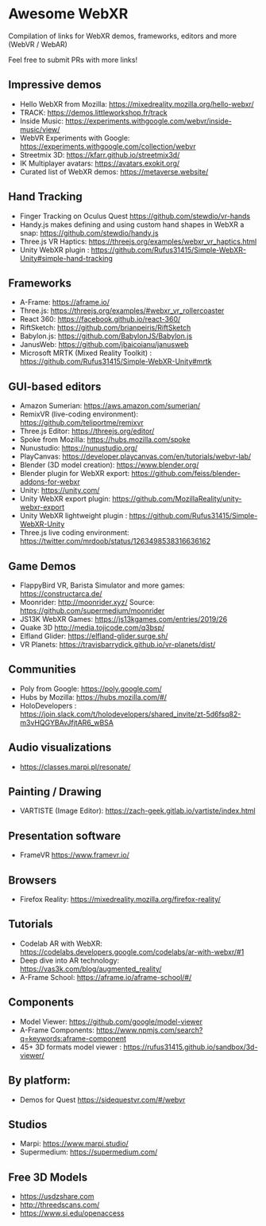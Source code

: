 # Awesome WebXR
Compilation of links for WebXR demos, frameworks, editors and more (WebVR / WebAR)

Feel free to submit PRs with more links! 

## Impressive demos

- Hello WebXR from Mozilla: https://mixedreality.mozilla.org/hello-webxr/
- TRACK: https://demos.littleworkshop.fr/track
- Inside Music: https://experiments.withgoogle.com/webvr/inside-music/view/
- WebVR Experiments with Google: https://experiments.withgoogle.com/collection/webvr
- Streetmix 3D: https://kfarr.github.io/streetmix3d/
- IK Multiplayer avatars: https://avatars.exokit.org/
- Curated list of WebXR demos: https://metaverse.website/

## Hand Tracking

- Finger Tracking on Oculus Quest https://github.com/stewdio/vr-hands
- Handy.js makes defining and using custom hand shapes in WebXR a snap: https://github.com/stewdio/handy.js
- Three.js VR Haptics: https://threejs.org/examples/webxr_vr_haptics.html
- Unity WebXR plugin : https://github.com/Rufus31415/Simple-WebXR-Unity#simple-hand-tracking

## Frameworks

- A-Frame: https://aframe.io/
- Three.js: https://threejs.org/examples/#webxr_vr_rollercoaster
- React 360: https://facebook.github.io/react-360/
- RiftSketch: https://github.com/brianpeiris/RiftSketch
- Babylon.js: https://github.com/BabylonJS/Babylon.js
- JanusWeb: https://github.com/jbaicoianu/janusweb
- Microsoft MRTK (Mixed Reality Toolkit) : https://github.com/Rufus31415/Simple-WebXR-Unity#mrtk

## GUI-based editors

- Amazon Sumerian: https://aws.amazon.com/sumerian/
- RemixVR (live-coding environment): https://github.com/teliportme/remixvr
- Three.js Editor: https://threejs.org/editor/
- Spoke from Mozilla: https://hubs.mozilla.com/spoke
- Nunustudio: https://nunustudio.org/
- PlayCanvas: https://developer.playcanvas.com/en/tutorials/webvr-lab/
- Blender (3D model creation): https://www.blender.org/
- Blender plugin for WebXR export: https://github.com/feiss/blender-addons-for-webxr
- Unity: https://unity.com/
- Unity WebXR export plugin: https://github.com/MozillaReality/unity-webxr-export
- Unity WebXR lightweight plugin : https://github.com/Rufus31415/Simple-WebXR-Unity
- Three.js live coding environment: https://twitter.com/mrdoob/status/1263498538316636162 

## Game Demos

- FlappyBird VR, Barista Simulator and more games: https://constructarca.de/
- Moonrider: http://moonrider.xyz/ Source: https://github.com/supermedium/moonrider
- JS13K WebXR Games: https://js13kgames.com/entries/2019/26
- Quake 3D http://media.tojicode.com/q3bsp/
- Elfland Glider: https://elfland-glider.surge.sh/
- VR Planets: https://travisbarrydick.github.io/vr-planets/dist/

## Communities

- Poly from Google: https://poly.google.com/
- Hubs by Mozilla: https://hubs.mozilla.com/#/
- HoloDevelopers : https://join.slack.com/t/holodevelopers/shared_invite/zt-5d6fsq82-m3vHQGYBAvJfjtAR6_wBSA

## Audio visualizations

- https://classes.marpi.pl/resonate/

## Painting / Drawing

- VARTISTE (Image Editor): https://zach-geek.gitlab.io/vartiste/index.html

## Presentation software

- FrameVR https://www.framevr.io/

## Browsers

- Firefox Reality: https://mixedreality.mozilla.org/firefox-reality/

## Tutorials

- Codelab AR with WebXR: https://codelabs.developers.google.com/codelabs/ar-with-webxr/#1
- Deep dive into AR technology: https://vas3k.com/blog/augmented_reality/
- A-Frame School: https://aframe.io/aframe-school/#/

## Components

- Model Viewer: https://github.com/google/model-viewer
- A-Frame Components: https://www.npmjs.com/search?q=keywords:aframe-component
- 45+ 3D formats model viewer : https://rufus31415.github.io/sandbox/3d-viewer/

## By platform:

- Demos for Quest https://sidequestvr.com/#/webvr

## Studios

- Marpi: https://www.marpi.studio/
- Supermedium: https://supermedium.com/

## Free 3D Models

- https://usdzshare.com
- http://threedscans.com/
- https://www.si.edu/openaccess



